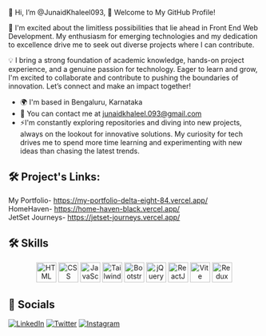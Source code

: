 👋 Hi, I’m @JunaidKhaleel093, 🌟 Welcome to My GitHub Profile!

🚀 I'm excited about the limitless possibilities that lie ahead in Front End Web Development. My enthusiasm for emerging technologies and my dedication to excellence drive me to seek out diverse projects where I can contribute.

💡 I  bring a strong foundation of academic knowledge, hands-on project experience, and a genuine passion for technology. Eager to learn and grow, I'm excited to collaborate and contribute to pushing the boundaries of innovation. Let’s connect and make an impact together!
- 🌍 I'm based in Bengaluru, Karnataka
- 📧 You can contact me at [junaidkhaleel.093@gmail.com](mailto:junaidkhaleel.093@gmail.com)
- ⚡I'm constantly exploring repositories and diving into new projects, always on the lookout for innovative solutions. My curiosity for tech drives me to spend more time learning and experimenting with new ideas than chasing the latest trends.

## 🛠 Project's Links:

My Portfolio- https://my-portfolio-delta-eight-84.vercel.app/ <br>
HomeHaven- https://home-haven-black.vercel.app/ <br>
JetSet Journeys- https://jetset-journeys.vercel.app/

## 🛠 Skills

<p align="center">
  <img src="https://cdn.jsdelivr.net/gh/devicons/devicon/icons/html5/html5-original.svg" alt="HTML" width="40" height="40"/>
  <img src="https://cdn.jsdelivr.net/gh/devicons/devicon/icons/css3/css3-original.svg" alt="CSS" width="40" height="40"/>
  <img src="https://cdn.jsdelivr.net/gh/devicons/devicon/icons/javascript/javascript-original.svg" alt="JavaScript" width="40" height="40"/>
  <img src="https://cdn.jsdelivr.net/gh/devicons/devicon/icons/tailwindcss/tailwindcss-original.svg" alt="Tailwind CSS" width="40" height="40"/>
  <img src="https://cdn.jsdelivr.net/gh/devicons/devicon/icons/bootstrap/bootstrap-original.svg" alt="Bootstrap" width="40" height="40"/>
  <img src="https://cdn.jsdelivr.net/gh/devicons/devicon/icons/jquery/jquery-original.svg" alt="jQuery" width="40" height="40"/>
  <img src="https://cdn.jsdelivr.net/gh/devicons/devicon/icons/react/react-original.svg" alt="ReactJS" width="40" height="40"/>
  <img src="https://cdn.jsdelivr.net/gh/devicons/devicon/icons/vitejs/vitejs-original.svg" alt="Vite" width="40" height="40"/>
  <img src="https://cdn.jsdelivr.net/gh/devicons/devicon/icons/redux/redux-original.svg" alt="Redux" width="40" height="40"/>
</p>

## 🔗 Socials


[![LinkedIn](https://img.shields.io/badge/LinkedIn-%230077B5.svg?style=flat-square&logo=linkedin&logoColor=white)](https://linkedin.com/in/junaidkhaleel093)
[![Twitter](https://img.shields.io/badge/Twitter-%231DA1F2.svg?style=flat-square&logo=twitter&logoColor=white)](https://twitter.com/JunaidKhaleel96)
[![Instagram](https://img.shields.io/badge/Instagram-%23E1306C.svg?style=flat-square&logo=instagram&logoColor=white)](https://instagram.com/mohammed_junaid_khaleel)
